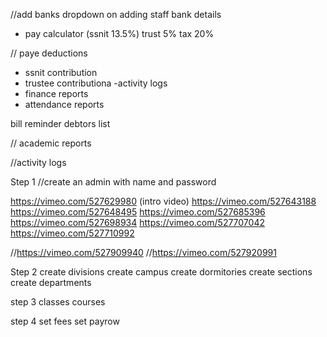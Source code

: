 //add banks dropdown on adding staff bank details

- pay calculator (ssnit 13.5%) trust 5% tax 20%

// paye deductions

- ssnit contribution
- trustee contributiona
  -activity logs
- finance reports
- attendance reports

bill reminder
debtors list

// academic reports

//activity logs

Step 1
//create an admin with name and password

https://vimeo.com/527629980 (intro video)
https://vimeo.com/527643188
https://vimeo.com/527648495
https://vimeo.com/527685396
https://vimeo.com/527698934
https://vimeo.com/527707042
https://vimeo.com/527710992

//https://vimeo.com/527909940
//https://vimeo.com/527920991

Step 2
create divisions
create campus
create dormitories
create sections
create departments

step 3
classes
courses

step 4
set fees
set payrow
